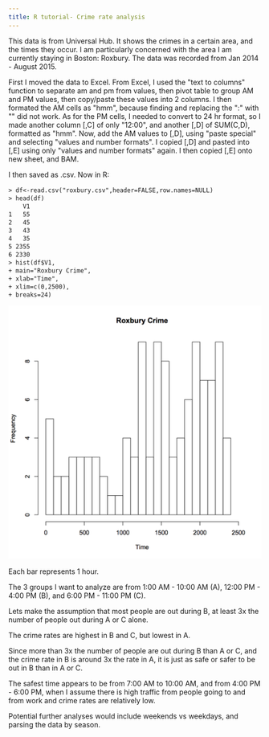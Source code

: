 ```yaml
---
title: R tutorial- Crime rate analysis
---
```


This data is from Universal Hub. It shows the crimes in a certain area, and the times they occur. I am particularly concerned with the area I am currently staying in Boston: Roxbury. The data was recorded from Jan 2014 - August 2015.

First I moved the data to Excel. From Excel, I used the "text to columns" function to separate am and pm from values, then pivot table to group AM and PM values, then copy/paste these values into 2 columns. I then formated the AM cells as "hmm", because finding and replacing the ":" with "" did not work. As for the PM cells, I needed to convert to 24 hr format, so I made another column [,C] of only "12:00", and another [,D] of SUM(C,D), formatted as "hmm". Now, add the AM values to [,D], using "paste special" and selecting "values and number formats". I copied [,D] and pasted into [,E] using only "values and number formats" again. I then copied [,E] onto new sheet, and BAM.

I then saved as .csv.
Now in R:

	> df<-read.csv("roxbury.csv",header=FALSE,row.names=NULL)
	> head(df)
	    V1
	1   55
	2   45
	3   43
	4   35
	5 2355
	6 2330
	> hist(df$V1,
	+ main="Roxbury Crime",
	+ xlab="Time",
	+ xlim=c(0,2500),
	+ breaks=24)

![Histogram](/images/roxbury.png)

Each bar represents 1 hour.

The 3 groups I want to analyze are from 1:00 AM - 10:00 AM (A), 12:00 PM - 4:00 PM (B), and 6:00 PM - 11:00 PM (C).

Lets make the assumption that most people are out during B, at least 3x the number of people out during A or C alone.

The crime rates are highest in B and C, but lowest in A.

Since more than 3x the number of people are out during B than A or C, and the crime rate in B is around 3x the rate in A, it is just as safe or safer to be out in B than in A or C.

The safest time appears to be from 7:00 AM to 10:00 AM, and from 4:00 PM - 6:00 PM, when I assume there is high traffic from people going to and from work and crime rates are relatively low.

Potential further analyses would include weekends vs weekdays, and parsing the data by season.